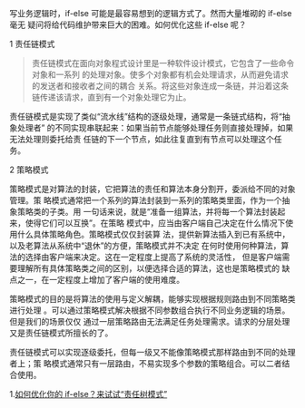 写业务逻辑时，if-else 可能是最容易想到的逻辑方式了。然而大量堆砌的 if-else 毫无
疑问将给代码维护带来巨大的困难。如何优化这些 if-else 呢？

1 责任链模式

> 责任链模式在面向对象程式设计里是一种软件设计模式，它包含了一些命令对象和一系列
> 的处理对象。使多个对象都有机会处理请求，从而避免请求的发送者和接收者之间的耦合
> 关系。将这些对象连成一条链，并沿着这条链传递该请求，直到有一个对象处理它为止。

责任链模式是实现了类似“流水线”结构的逐级处理，通常是一条链式结构，将“抽象处理者”
的不同实现串联起来：如果当前节点能够处理任务则直接处理掉，如果无法处理则委托给责
任链的下一个节点，如此往复直到有节点可以处理这个任务。

2 策略模式

策略模式是对算法的封装，它把算法的责任和算法本身分割开，委派给不同的对象管理。策
略模式通常把一个系列的算法封装到一系列的策略类里面，作为一个抽象策略类的子类。用
一句话来说，就是“准备一组算法，并将每一个算法封装起来，使得它们可以互换”。在策略
模式中，应当由客户端自己决定在什么情况下使用什么具体策略角色。策略模式仅仅封装算
法，提供新算法插入到已有系统中，以及老算法从系统中“退休”的方便，策略模式并不决定
在何时使用何种算法，算法的选择由客户端来决定。这在一定程度上提高了系统的灵活性，
但是客户端需要理解所有具体策略类之间的区别，以便选择合适的算法，这也是策略模式的
缺点之一，在一定程度上增加了客户端的使用难度。

策略模式的目的是将算法的使用与定义解耦，能够实现根据规则路由到不同策略类进行处理
。可以通过策略模式解决根据不同参数组合执行不同业务逻辑的场景。但是我们的场景仅仅
通过一层策略路由无法满足任务处理需求。请求的分层处理又是责任链模式所擅长的了。

责任链模式可以实现逐级委托，但每一级又不能像策略模式那样路由到不同的处理者上；策
略模式通常只有一层路由，不易实现多个参数的策略组合。可以二者结合使用。

1.[如何优化你的 if-else？来试试“责任树模式”](https://mp.weixin.qq.com/s/Wib0Ly45te00HMUnIG-tbg)

<!--

title: 设计模式(3)--策略模式(算法的使用和算法的定义分开) tags:

- js
- 设计模式 date: 2018-04-08 17:14:32 categories:

策略模式:定义一系列的具体算法，把它们封装到一个策略组。对外开发一个 api 接口，接
受算法请求。然后把请求委托给摸一个策略类，来具体计算。

 -->

